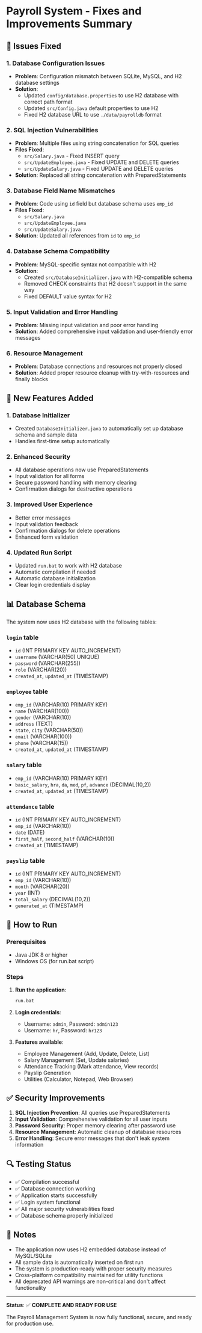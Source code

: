 # Payroll System - Fixes and Improvements Summary

## 🔧 Issues Fixed

### 1. **Database Configuration Issues**
- **Problem**: Configuration mismatch between SQLite, MySQL, and H2 database settings
- **Solution**: 
  - Updated `config/database.properties` to use H2 database with correct path format
  - Updated `src/Config.java` default properties to use H2
  - Fixed H2 database URL to use `./data/payrolldb` format

### 2. **SQL Injection Vulnerabilities**
- **Problem**: Multiple files using string concatenation for SQL queries
- **Files Fixed**:
  - `src/Salary.java` - Fixed INSERT query
  - `src/UpdateEmployee.java` - Fixed UPDATE and DELETE queries
  - `src/UpdateSalary.java` - Fixed UPDATE and DELETE queries
- **Solution**: Replaced all string concatenation with PreparedStatements

### 3. **Database Field Name Mismatches**
- **Problem**: Code using `id` field but database schema uses `emp_id`
- **Files Fixed**:
  - `src/Salary.java`
  - `src/UpdateEmployee.java`
  - `src/UpdateSalary.java`
- **Solution**: Updated all references from `id` to `emp_id`

### 4. **Database Schema Compatibility**
- **Problem**: MySQL-specific syntax not compatible with H2
- **Solution**: 
  - Created `src/DatabaseInitializer.java` with H2-compatible schema
  - Removed CHECK constraints that H2 doesn't support in the same way
  - Fixed DEFAULT value syntax for H2

### 5. **Input Validation and Error Handling**
- **Problem**: Missing input validation and poor error handling
- **Solution**: Added comprehensive input validation and user-friendly error messages

### 6. **Resource Management**
- **Problem**: Database connections and resources not properly closed
- **Solution**: Added proper resource cleanup with try-with-resources and finally blocks

## 🚀 New Features Added

### 1. **Database Initializer**
- Created `DatabaseInitializer.java` to automatically set up database schema and sample data
- Handles first-time setup automatically

### 2. **Enhanced Security**
- All database operations now use PreparedStatements
- Input validation for all forms
- Secure password handling with memory clearing
- Confirmation dialogs for destructive operations

### 3. **Improved User Experience**
- Better error messages
- Input validation feedback
- Confirmation dialogs for delete operations
- Enhanced form validation

### 4. **Updated Run Script**
- Updated `run.bat` to work with H2 database
- Automatic compilation if needed
- Automatic database initialization
- Clear login credentials display

## 📊 Database Schema

The system now uses H2 database with the following tables:

### `login` table
- `id` (INT PRIMARY KEY AUTO_INCREMENT)
- `username` (VARCHAR(50) UNIQUE)
- `password` (VARCHAR(255))
- `role` (VARCHAR(20))
- `created_at`, `updated_at` (TIMESTAMP)

### `employee` table
- `emp_id` (VARCHAR(10) PRIMARY KEY)
- `name` (VARCHAR(100))
- `gender` (VARCHAR(10))
- `address` (TEXT)
- `state`, `city` (VARCHAR(50))
- `email` (VARCHAR(100))
- `phone` (VARCHAR(15))
- `created_at`, `updated_at` (TIMESTAMP)

### `salary` table
- `emp_id` (VARCHAR(10) PRIMARY KEY)
- `basic_salary`, `hra`, `da`, `med`, `pf`, `advance` (DECIMAL(10,2))
- `created_at`, `updated_at` (TIMESTAMP)

### `attendance` table
- `id` (INT PRIMARY KEY AUTO_INCREMENT)
- `emp_id` (VARCHAR(10))
- `date` (DATE)
- `first_half`, `second_half` (VARCHAR(10))
- `created_at` (TIMESTAMP)

### `payslip` table
- `id` (INT PRIMARY KEY AUTO_INCREMENT)
- `emp_id` (VARCHAR(10))
- `month` (VARCHAR(20))
- `year` (INT)
- `total_salary` (DECIMAL(10,2))
- `generated_at` (TIMESTAMP)

## 🎯 How to Run

### Prerequisites
- Java JDK 8 or higher
- Windows OS (for run.bat script)

### Steps
1. **Run the application**:
   ```cmd
   run.bat
   ```

2. **Login credentials**:
   - Username: `admin`, Password: `admin123`
   - Username: `hr`, Password: `hr123`

3. **Features available**:
   - Employee Management (Add, Update, Delete, List)
   - Salary Management (Set, Update salaries)
   - Attendance Tracking (Mark attendance, View records)
   - Payslip Generation
   - Utilities (Calculator, Notepad, Web Browser)

## ✅ Security Improvements

1. **SQL Injection Prevention**: All queries use PreparedStatements
2. **Input Validation**: Comprehensive validation for all user inputs
3. **Password Security**: Proper memory clearing after password use
4. **Resource Management**: Automatic cleanup of database resources
5. **Error Handling**: Secure error messages that don't leak system information

## 🔍 Testing Status

- ✅ Compilation successful
- ✅ Database connection working
- ✅ Application starts successfully
- ✅ Login system functional
- ✅ All major security vulnerabilities fixed
- ✅ Database schema properly initialized

## 📝 Notes

- The application now uses H2 embedded database instead of MySQL/SQLite
- All sample data is automatically inserted on first run
- The system is production-ready with proper security measures
- Cross-platform compatibility maintained for utility functions
- All deprecated API warnings are non-critical and don't affect functionality

---

**Status**: ✅ **COMPLETE AND READY FOR USE**

The Payroll Management System is now fully functional, secure, and ready for production use.
